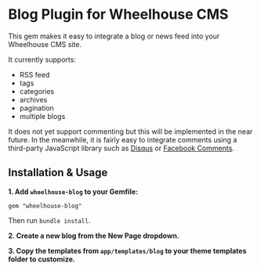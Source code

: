 Blog Plugin for Wheelhouse CMS
==============================

This gem makes it easy to integrate a blog or news feed into your Wheelhouse CMS site.

It currently supports:

- RSS feed
- tags
- categories
- archives
- pagination
- multiple blogs

It does not yet support commenting but this will be implemented in the near future. In the meanwhile, it is fairly easy to integrate comments using a third-party JavaScript library such as [Disqus](http://disqus.com/) or [Facebook Comments](https://developers.facebook.com/docs/reference/plugins/comments/).


Installation & Usage
--------------------

**1. Add `wheelhouse-blog` to your Gemfile:**

    gem "wheelhouse-blog"

Then run `bundle install`.

**2. Create a new blog from the New Page dropdown.**

**3. Copy the templates from `app/templates/blog` to your theme templates folder to customize.**
